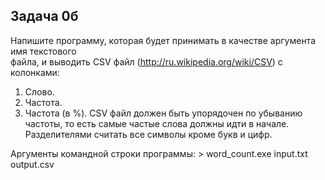 ## Задача 0б
Напишите программу, которая будет принимать в качестве аргумента имя текстового  
файла, и выводить CSV файл (http://ru.wikipedia.org/wiki/CSV) с колонками:  
1. Слово.
2. Частота.
3. Частота (в %).
CSV файл должен быть упорядочен по убыванию частоты, то есть самые частые слова
должны идти в начале. Разделителями считать все символы кроме букв и цифр.

Аргументы командной строки программы:
&gt; word_count.exe input.txt output.csv
